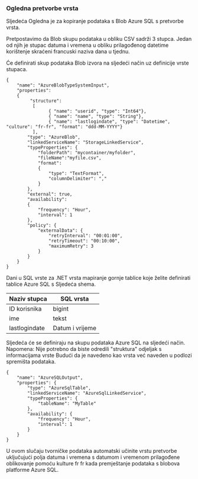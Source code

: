 ### <a name="type-conversion-sample"></a>Ogledna pretvorbe vrsta
Sljedeća Ogledna je za kopiranje podataka s Blob Azure SQL s pretvorbe vrsta.

Pretpostavimo da Blob skupu podataka u obliku CSV sadrži 3 stupca. Jedan od njih je stupac datuma i vremena u obliku prilagođenog datetime korištenje skraćeni francuski naziva dana u tjednu.

Će definirati skup podataka Blob izvora na sljedeći način uz definicije vrste stupaca.

    {
        "name": "AzureBlobTypeSystemInput",
        "properties":
        {
             "structure": 
              [
                    { "name": "userid", "type": "Int64"},
                    { "name": "name", "type": "String"},
                    { "name": "lastlogindate", "type": "Datetime", "culture": "fr-fr", "format": "ddd-MM-YYYY"}
              ],
            "type": "AzureBlob",
            "linkedServiceName": "StorageLinkedService",
            "typeProperties": {
                "folderPath": "mycontainer/myfolder",
                "fileName":"myfile.csv",
                "format":
                {
                    "type": "TextFormat",
                    "columnDelimiter": ","
                }
            },
            "external": true,
            "availability":
            {
                "frequency": "Hour",
                "interval": 1
            },
            "policy": {
                "externalData": {
                    "retryInterval": "00:01:00",
                    "retryTimeout": "00:10:00",
                    "maximumRetry": 3
                }
            }
        }
    }

Dani u SQL vrste za .NET vrsta mapiranje gornje tablice koje želite definirati tablice Azure SQL s Sljedeća shema.

| Naziv stupca | SQL vrsta |
| ----------- | -------- |
| ID korisnika | bigint |
| ime | tekst |
| lastlogindate | Datum i vrijeme |

Sljedeća će se definiraju na skupu podataka Azure SQL na sljedeći način. Napomena: Nije potrebno da biste odredili "struktura" odjeljak s informacijama vrste Budući da je navedeno kao vrsta već naveden u podlozi spremišta podataka.

    {
        "name": "AzureSQLOutput",
        "properties": {
            "type": "AzureSqlTable",
            "linkedServiceName": "AzureSqlLinkedService",
            "typeProperties": {
                "tableName": "MyTable"
            },
            "availability": {
                "frequency": "Hour",
                "interval": 1
            }
        }
    }

U ovom slučaju tvorničke podataka automatski učinite vrstu pretvorbe uključujući polja datuma i vremena s datumom i vremenom prilagođene oblikovanje pomoću kulture fr fr kada premještanje podataka s blobova platforme Azure SQL.


